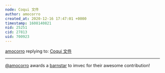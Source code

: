 ```yaml
---
node: Coqui 文件
author: amocorro
created_at: 2020-12-16 17:47:01 +0000
timestamp: 1608140821
nid: 25251
cid: 27813
uid: 700923
---
```




[amocorro](../profile/amocorro) replying to: [Coqui 文件](../notes/imvec/12-14-2020/coqui)

----
[@amocorro](/profile/amocorro) awards a <a href="//publiclab.org/wiki/barnstars">barnstar</a> to imvec for their awesome contribution!